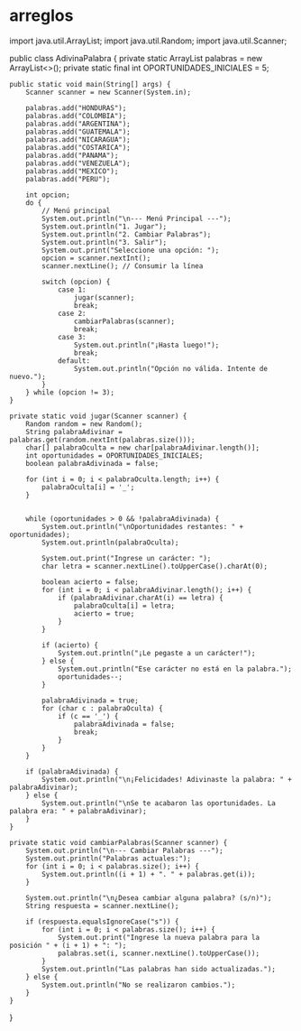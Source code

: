 # arreglos
import java.util.ArrayList;
import java.util.Random;
import java.util.Scanner;

public class AdivinaPalabra {
    private static ArrayList<String> palabras = new ArrayList<>();
    private static final int OPORTUNIDADES_INICIALES = 5;

    public static void main(String[] args) {
        Scanner scanner = new Scanner(System.in);

        palabras.add("HONDURAS");
        palabras.add("COLOMBIA");
        palabras.add("ARGENTINA");
        palabras.add("GUATEMALA");
        palabras.add("NICARAGUA");
        palabras.add("COSTARICA");
        palabras.add("PANAMA");
        palabras.add("VENEZUELA");
        palabras.add("MEXICO");
        palabras.add("PERU");

        int opcion;
        do {
            // Menú principal
            System.out.println("\n--- Menú Principal ---");
            System.out.println("1. Jugar");
            System.out.println("2. Cambiar Palabras");
            System.out.println("3. Salir");
            System.out.print("Seleccione una opción: ");
            opcion = scanner.nextInt();
            scanner.nextLine(); // Consumir la línea

            switch (opcion) {
                case 1:
                    jugar(scanner);
                    break;
                case 2:
                    cambiarPalabras(scanner);
                    break;
                case 3:
                    System.out.println("¡Hasta luego!");
                    break;
                default:
                    System.out.println("Opción no válida. Intente de nuevo.");
            }
        } while (opcion != 3);
    }

    private static void jugar(Scanner scanner) {
        Random random = new Random();
        String palabraAdivinar = palabras.get(random.nextInt(palabras.size()));
        char[] palabraOculta = new char[palabraAdivinar.length()];
        int oportunidades = OPORTUNIDADES_INICIALES;
        boolean palabraAdivinada = false;

        for (int i = 0; i < palabraOculta.length; i++) {
            palabraOculta[i] = '_';
        }


        while (oportunidades > 0 && !palabraAdivinada) {
            System.out.println("\nOportunidades restantes: " + oportunidades);
            System.out.println(palabraOculta);

            System.out.print("Ingrese un carácter: ");
            char letra = scanner.nextLine().toUpperCase().charAt(0);

            boolean acierto = false;
            for (int i = 0; i < palabraAdivinar.length(); i++) {
                if (palabraAdivinar.charAt(i) == letra) {
                    palabraOculta[i] = letra;
                    acierto = true;
                }
            }

            if (acierto) {
                System.out.println("¡Le pegaste a un carácter!");
            } else {
                System.out.println("Ese carácter no está en la palabra.");
                oportunidades--;
            }

            palabraAdivinada = true;
            for (char c : palabraOculta) {
                if (c == '_') {
                    palabraAdivinada = false;
                    break;
                }
            }
        }

        if (palabraAdivinada) {
            System.out.println("\n¡Felicidades! Adivinaste la palabra: " + palabraAdivinar);
        } else {
            System.out.println("\nSe te acabaron las oportunidades. La palabra era: " + palabraAdivinar);
        }
    }

    private static void cambiarPalabras(Scanner scanner) {
        System.out.println("\n--- Cambiar Palabras ---");
        System.out.println("Palabras actuales:");
        for (int i = 0; i < palabras.size(); i++) {
            System.out.println((i + 1) + ". " + palabras.get(i));
        }

        System.out.println("\n¿Desea cambiar alguna palabra? (s/n)");
        String respuesta = scanner.nextLine();

        if (respuesta.equalsIgnoreCase("s")) {
            for (int i = 0; i < palabras.size(); i++) {
                System.out.print("Ingrese la nueva palabra para la posición " + (i + 1) + ": ");
                palabras.set(i, scanner.nextLine().toUpperCase());
            }
            System.out.println("Las palabras han sido actualizadas.");
        } else {
            System.out.println("No se realizaron cambios.");
        }
    }
}

